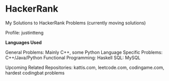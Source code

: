 # HackerRank
My Solutions to HackerRank Problems (currently moving solutions)

Profile: justintteng

**Languages Used**

General Problems: Mainly C++, some Python
Language Specific Problems: C++/Java/Python
Functional Programming: Haskell
SQL: MySQL

Upcoming Related Repositories: kattis.com, leetcode.com, codingame.com, hardest codingbat problems
